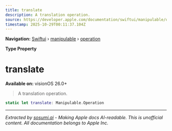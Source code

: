 ```yaml
---
title: translate
description: A translation operation.
source: https://developer.apple.com/documentation/swiftui/manipulable/operation/translate
timestamp: 2025-10-29T00:11:37.104Z
---
```


**Navigation:** [Swiftui](/documentation/swiftui) › [manipulable](/documentation/swiftui/manipulable) › [operation](/documentation/swiftui/manipulable/operation)

**Type Property**

# translate

**Available on:** visionOS 26.0+

> A translation operation.

```swift
static let translate: Manipulable.Operation
```

---

*Extracted by [sosumi.ai](https://sosumi.ai) - Making Apple docs AI-readable.*
*This is unofficial content. All documentation belongs to Apple Inc.*
